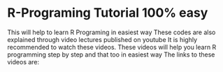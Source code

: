 # R-Programing Tutorial 100% easy
This will help to learn R Programing in easiest way
These codes are also explained through video lectures published on youtube
It is highly recommended to watch these videos. These videos will help you learn R programming step by step and that too in easiest way
The links to these videos are:



